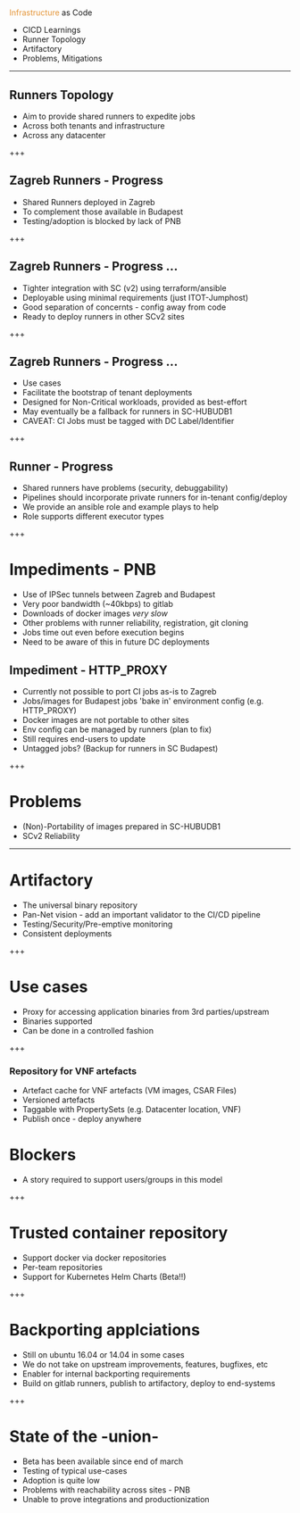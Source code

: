 # <span style="font-family:Helvetica Neue; font-weight:bold">
<span style="color:#e49436">Infrastructure</span> as Code</span>

* CICD Learnings
* Runner Topology
* Artifactory
* Problems, Mitigations

---

## Runners Topology

- Aim to provide shared runners to expedite jobs
- Across both tenants and infrastructure
- Across any datacenter

+++

## Zagreb Runners - Progress

- Shared Runners deployed in Zagreb
- To complement those available in Budapest
- Testing/adoption is blocked by lack of PNB

+++

## Zagreb Runners - Progress ...

- Tighter integration with SC (v2) using terraform/ansible
- Deployable using minimal requirements (just ITOT-Jumphost)
- Good separation of concernts - config away from code
- Ready to deploy runners in other SCv2 sites

+++

## Zagreb Runners - Progress ...

- Use cases
- Facilitate the bootstrap of tenant deployments
- Designed for Non-Critical workloads, provided as best-effort
- May eventually be a fallback for runners in SC-HUBUDB1
- CAVEAT: CI Jobs must be tagged with DC Label/Identifier

+++

## Runner - Progress

- Shared runners have problems (security, debuggability)
- Pipelines should incorporate private runners for in-tenant config/deploy
- We provide an ansible role and example plays to help
- Role supports different executor types

+++

# Impediments - PNB

- Use of IPSec tunnels between Zagreb and Budapest
- Very poor bandwidth (~40kbps) to gitlab
- Downloads of docker images _very slow_
- Other problems with runner reliability, registration, git cloning
- Jobs time out even before execution begins
- Need to be aware of this in future DC deployments

## Impediment - HTTP_PROXY

- Currently not possible to port CI jobs as-is to Zagreb
- Jobs/images for Budapest jobs 'bake in' environment config (e.g. HTTP_PROXY)
- Docker images are not portable to other sites
- Env config can be managed by runners (plan to fix)
- Still requires end-users to update
- Untagged jobs? (Backup for runners in SC Budapest)

+++

# Problems

- (Non)-Portability of images prepared in SC-HUBUDB1
- SCv2 Reliability

---

# Artifactory

- The universal binary repository
- Pan-Net vision - add an important validator to the CI/CD pipeline
- Testing/Security/Pre-emptive monitoring
- Consistent deployments

+++

# Use cases

- Proxy for accessing application binaries from 3rd parties/upstream
- Binaries supported
- Can be done in a controlled fashion

+++

### Repository for VNF artefacts

- Artefact cache for VNF artefacts (VM images, CSAR Files)
- Versioned artefacts
- Taggable with PropertySets (e.g. Datacenter location, VNF)
- Publish once - deploy anywhere

# Blockers

- A story required to support users/groups in this model

+++

# Trusted container repository

- Support docker via docker repositories
- Per-team repositories
- Support for Kubernetes Helm Charts (Beta!!)

+++

# Backporting applciations

- Still on ubuntu 16.04 or 14.04 in some cases
- We do not take on upstream improvements, features, bugfixes, etc
- Enabler for internal backporting requirements
- Build on gitlab runners, publish to artifactory, deploy to end-systems

+++

# State of the -union-

- Beta has been available since end of march
- Testing of typical use-cases
- Adoption is quite low
- Problems with reachability across sites - PNB
- Unable to prove integrations and productionization

